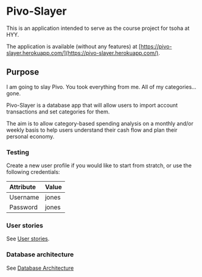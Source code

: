 # Pivo-Slayer

This is an application intended to serve as the course project for tsoha 
at HYY.

The application is available (without any features) at [https://pivo-slayer.herokuapp.com/](https://pivo-slayer.herokuapp.com/).

## Purpose

I am going to slay Pivo. You took everything from me. All of my categories... gone.

Pivo-Slayer is a database app that will allow users to import account transactions and set categories for them.

The aim is to allow category-based spending analysis on a monthly and/or weekly basis to help users understand their cash flow and plan their personal economy.

### Testing

Create a new user profile if you would like to start from stratch, or use the following credentials:

| Attribute | Value |
|:-|:-|
| Username | jones |
| Password | jones |

### User stories

See [User stories](/documentation/stories.md).

### Database architecture

See [Database Architecture](/documentation/databaseArchitecture.md)
